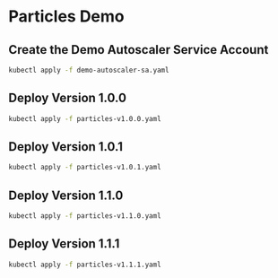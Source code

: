 # Particles Demo

## Create the Demo Autoscaler Service Account
```sh
kubectl apply -f demo-autoscaler-sa.yaml
```

## Deploy Version 1.0.0
```sh
kubectl apply -f particles-v1.0.0.yaml
```

## Deploy Version 1.0.1
```sh
kubectl apply -f particles-v1.0.1.yaml
```

## Deploy Version 1.1.0
```sh
kubectl apply -f particles-v1.1.0.yaml
```

## Deploy Version 1.1.1
```sh
kubectl apply -f particles-v1.1.1.yaml
```
